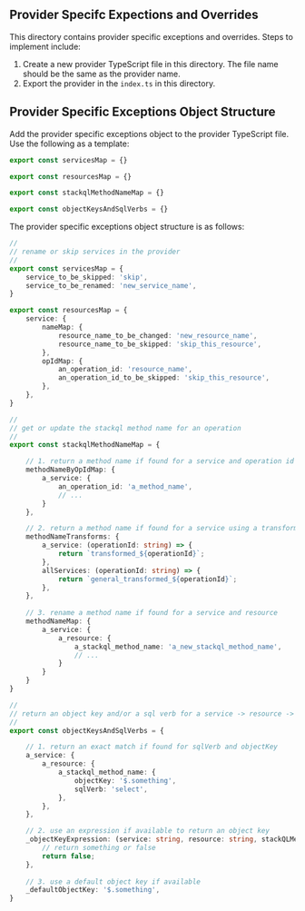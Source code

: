 ## Provider Specifc Expections and Overrides

This directory contains provider specific exceptions and overrides.  Steps to implement include:

1. Create a new provider TypeScript file in this directory.  The file name should be the same as the provider name.
2. Export the provider in the `index.ts` in this directory.

## Provider Specific Exceptions Object Structure

Add the provider specific exceptions object to the provider TypeScript file.  Use the following as a template:

```typescript
export const servicesMap = {}

export const resourcesMap = {}

export const stackqlMethodNameMap = {}

export const objectKeysAndSqlVerbs = {}
```


The provider specific exceptions object structure is as follows:

```typescript
//
// rename or skip services in the provider
//
export const servicesMap = {
    service_to_be_skipped: 'skip',
    service_to_be_renamed: 'new_service_name',
}

export const resourcesMap = {
    service: {
        nameMap: {
            resource_name_to_be_changed: 'new_resource_name',
            resource_name_to_be_skipped: 'skip_this_resource',
        },
        opIdMap: {
            an_operation_id: 'resource_name',
            an_operation_id_to_be_skipped: 'skip_this_resource',
        },
    },
}

//
// get or update the stackql method name for an operation
//
export const stackqlMethodNameMap = {

    // 1. return a method name if found for a service and operation id
    methodNameByOpIdMap: {
        a_service: {
            an_operation_id: 'a_method_name',
            // ...
        }
    },

    // 2. return a method name if found for a service using a transform function
    methodNameTransforms: {
        a_service: (operationId: string) => {
            return `transformed_${operationId}`;
        },
        allServices: (operationId: string) => {
            return `general_transformed_${operationId}`;
        },
    },
    
    // 3. rename a method name if found for a service and resource
    methodNameMap: {
        a_service: {
            a_resource: {
                a_stackql_method_name: 'a_new_stackql_method_name',
                // ...
            }
        }
    }
}

//
// return an object key and/or a sql verb for a service -> resource -> method
//
export const objectKeysAndSqlVerbs = {

    // 1. return an exact match if found for sqlVerb and objectKey
    a_service: {
        a_resource: {
            a_stackql_method_name: {
                objectKey: '$.something',
                sqlVerb: 'select',
            },
        },
    },

    // 2. use an expression if available to return an object key
    _objectKeyExpression: (service: string, resource: string, stackQLMethodName: string) => {
        // return something or false
        return false;
    },
    
    // 3. use a default object key if available
    _defaultObjectKey: '$.something',
}
```
